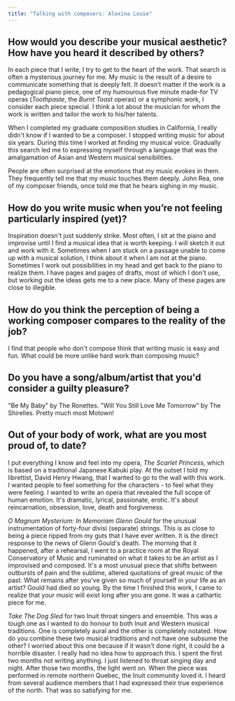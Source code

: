```yaml
---
title: "Talking with composers: Alexina Louie"
---
```


## How would you describe your musical aesthetic? How have you heard it described by others?

In each piece that I write, I try to get to the heart of the work. That search is often a mysterious journey for me. My music is the result of a desire to communicate something that is deeply felt. It doesn’t matter if the work is a pedagogical piano piece, one of my humourous five minute made-for TV operas (*Toothpaste*, the *Burnt Toast* operas) or a symphonic work, I consider each piece special. I think a lot about the musician for whom the work is written and tailor the work to his/her talents.

When I completed my graduate composition studies in California, I really didn't know if I wanted to be a composer. I stopped writing music for about six years. During this time I worked at finding my musical voice. Gradually this search led me to expressing myself through a language that was the amalgamation of Asian and Western musical sensibilities.

People are often surprised at the emotions that my music evokes in them. They frequently tell me that my music touches them deeply. John Rea, one of my composer friends, once told me that he hears sighing in my music.

## How do you write music when you’re not feeling particularly inspired (yet)?

Inspiration doesn't just suddenly strike. Most often, I sit at the piano and improvise until I find a musical idea that is worth keeping. I will sketch it out and work with it. Sometimes when I am stuck on a passage unable to come up with a musical solution, I think about it when I am not at the piano. Sometimes I work out possibilities in my head and get back to the piano to realize them. I have pages and pages of drafts, most of which I don't use, but working out the ideas gets me to a new place. Many of these pages are close to illegible.

## How do you think the perception of being a working composer compares to the reality of the job?

I find that people who don't compose think that writing music is easy and fun. What could be more unlike hard work than composing music? 

## Do you have a song/album/artist that you'd consider a guilty pleasure?

"Be My Baby" by The Ronettes. "Will You Still Love Me Tomorrow" by The Shirelles. Pretty much most Motown!

## Out of your body of work, what are you most proud of, to date?

I put everything I know and feel into my opera, *The Scarlet Princess*, which is based on a traditional Japanese Kabuki play. At the outset I told my librettist, David Henry Hwang, that I wanted to go to the wall with this work. I wanted people to feel something for the characters - to feel what they were feeling. I wanted to write an opera that revealed the full scope of human emotion. It's dramatic, lyrical, passionate, erotic. It's about reincarnation, obsession, love, death and forgiveness.

*O Magnum Mysterium: In Memoriam Glenn Gould* for the unusual instrumentation of forty-four divisi (separate) strings. This is as close to being a piece ripped from my guts that I have ever written. It is the direct response to the news of Glenn Gould's death. The morning that it happened, after a rehearsal, I went to a practice room at the Royal Conservatory of Music and ruminated on what it takes to be an artist as I improvised and composed. It's a most unusual piece that shifts between outbursts of pain and the sublime, altered quotations of great music of the past. What remains after you've given so much of yourself in your life as an artist? Gould had died so young. By the time I finished this work, I came to realize that your music will exist long after you are gone. It was a cathartic piece for me.

*Take The Dog Sled* for two Inuit throat singers and ensemble. This was a tough one as I wanted to do honour to both Inuit and Western musical traditions. One is completely aural and the other is completely notated. How do you combine these two musical traditions and not have one subsume the other? I worried about this one because if it wasn't done right, it could be a horrible disaster. I really had no idea how to approach this. I spent the first two months not writing anything. I just listened to throat singing day and night. After those two months, the light went on. When the piece was performed in remote northern Quebec, the Inuit community loved it. I heard from several audience members that I had expressed their true experience of the north. That was so satisfying for me.
